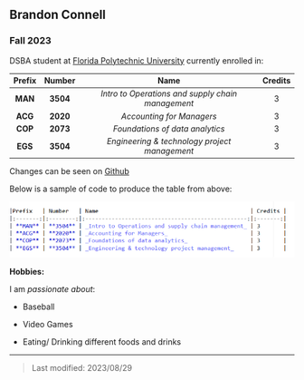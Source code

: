 ## Brandon Connell

### Fall 2023 

DSBA student at [Florida Polytechnic University](https://www.floridapoly.edu) currently enrolled in: 

|Prefix   | Number   | Name                                              | Credits |
|:-------:|:--------:|:-------------------------------------------------:|:-------:|
| **MAN** | **3504** | _Intro to Operations and supply chain management_ | 3       |
| **ACG** | **2020** | _Accounting for Managers_                         | 3       |
| **COP** | **2073** | _Foundations of data analytics_                   | 3       |
| **EGS** | **3504** | _Engineering & technology project management_     | 3       |


Changes can be seen on [Github](https://github.com/Bconnell37/practice-repo)

Below is a sample of code to produce the table from above:

![](Table.png "Table")

**Hobbies:**

I am _passionate about_: 

- Baseball

- Video Games

- Eating/ Drinking different foods and drinks

***

> Last modified: 2023/08/29
